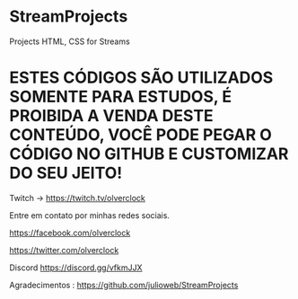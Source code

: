 # StreamProjects
Projects HTML, CSS  for Streams

# ESTES CÓDIGOS SÃO UTILIZADOS SOMENTE PARA ESTUDOS, É PROIBIDA A VENDA DESTE CONTEÚDO, VOCÊ PODE PEGAR O CÓDIGO NO GITHUB E CUSTOMIZAR DO SEU JEITO!

Twitch -> https://twitch.tv/olverclock

Entre em contato por minhas redes sociais.

https://facebook.com/olverclock

https://twitter.com/olverclock

Discord https://discord.gg/vfkmJJX



Agradecimentos : https://github.com/julioweb/StreamProjects

